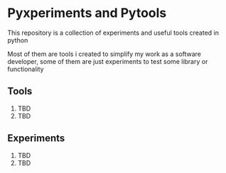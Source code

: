 # Pyxperiments and Pytools
This repository is a collection of experiments and useful tools created in python

Most of them are tools i created to simplify my work as a software developer, some of them are just experiments to test some library or functionality

## Tools

1) TBD
2) TBD

## Experiments

1) TBD
2) TBD
